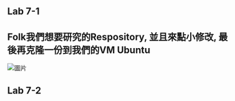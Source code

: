 <H2>Lab 7-1 </H2>
<H2>Folk我們想要研究的Respository, 並且來點小修改, 最後再克隆一份到我們的VM Ubuntu</H2>

![圖片](https://user-images.githubusercontent.com/16370565/174464436-cef5ffa9-9038-45ab-abe3-23d005c29ad1.png)

<H2>Lab 7-2 </H2>
<H2></H2>
